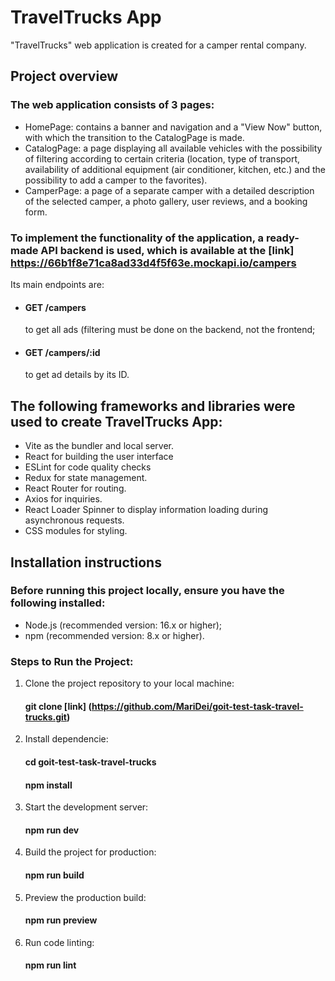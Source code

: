 # TravelTrucks App

"TravelTrucks" web application is created for a camper rental company.

## Project overview

### The web application consists of 3 pages:

- HomePage: contains a banner and navigation and a "View Now" button, with which
  the transition to the CatalogPage is made.
- СatalogPage: a page displaying all available vehicles with the possibility of
  filtering according to certain criteria (location, type of transport,
  availability of additional equipment (air conditioner, kitchen, etc.) and the
  possibility to add a camper to the favorites).
- СamperPage: a page of a separate camper with a detailed description of the
  selected camper, a photo gallery, user reviews, and a booking form.

### To implement the functionality of the application, a ready-made API backend is used, which is available at the [link] https://66b1f8e71ca8ad33d4f5f63e.mockapi.io/campers

Its main endpoints are:
- #### GET /campers
  to get all ads (filtering must be done on the backend, not the frontend;
- #### GET /campers/:id
  to get ad details by its ID.

## The following frameworks and libraries were used to create TravelTrucks App:

- Vite as the bundler and local server.
- React for building the user interface
- ESLint for code quality checks
- Redux for state management.
- React Router for routing.
- Axios for inquiries.
- React Loader Spinner to display information loading during asynchronous
  requests.
- CSS modules for styling.

## Installation instructions

### Before running this project locally, ensure you have the following installed:

- Node.js (recommended version: 16.x or higher);
- npm (recommended version: 8.x or higher).

### Steps to Run the Project:

1. Clone the project repository to your local machine:
   #### git clone [link] (https://github.com/MariDei/goit-test-task-travel-trucks.git)
2. Install dependencie:
   #### cd goit-test-task-travel-trucks
   #### npm install
3. Start the development server:
   #### npm run dev
4. Build the project for production:
   #### npm run build
5. Preview the production build:
   #### npm run preview
6. Run code linting:
   #### npm run lint
